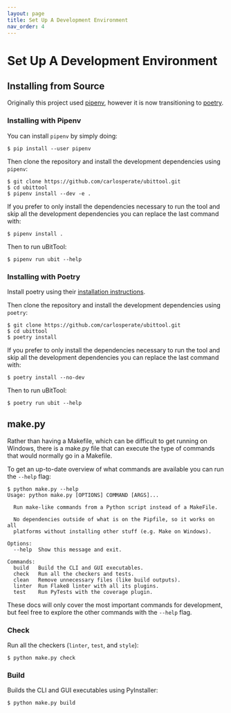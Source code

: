 ```yaml
---
layout: page
title: Set Up A Development Environment
nav_order: 4
---
```


# Set Up A Development Environment

## Installing from Source

Originally this project used [pipenv](https://docs.pipenv.org/), however it is
now transitioning to [poetry](https://poetry.eustace.io/).

### Installing with Pipenv

You can install `pipenv` by simply doing:

```
$ pip install --user pipenv
```

Then clone the repository and install the development dependencies using
`pipenv`:

```
$ git clone https://github.com/carlosperate/ubittool.git
$ cd ubittool
$ pipenv install --dev -e .
```

If you prefer to only install the dependencies necessary to run the tool and
skip all the development dependencies you can replace the last command with:

```
$ pipenv install .
```

Then to run uBitTool:

```
$ pipenv run ubit --help
```

### Installing with Poetry

Install poetry using their
[installation instructions](https://poetry.eustace.io/docs/#installation).

Then clone the repository and install the development dependencies using
`poetry`:

```
$ git clone https://github.com/carlosperate/ubittool.git
$ cd ubittool
$ poetry install
```

If you prefer to only install the dependencies necessary to run the tool and
skip all the development dependencies you can replace the last command with:

```
$ poetry install --no-dev
```

Then to run uBitTool:

```
$ poetry run ubit --help
```

## make.py

Rather than having a Makefile, which can be difficult to get running on
Windows, there is a make.py file that can execute the type of commands that
would normally go in a Makefile.

To get an up-to-date overview of what commands are available you can run the
`--help` flag:

```
$ python make.py --help
Usage: python make.py [OPTIONS] COMMAND [ARGS]...

  Run make-like commands from a Python script instead of a MakeFile.

  No dependencies outside of what is on the Pipfile, so it works on all
  platforms without installing other stuff (e.g. Make on Windows).

Options:
  --help  Show this message and exit.

Commands:
  build   Build the CLI and GUI executables.
  check   Run all the checkers and tests.
  clean   Remove unnecessary files (like build outputs).
  linter  Run Flake8 linter with all its plugins.
  test    Run PyTests with the coverage plugin.
```

These docs will only cover the most important commands for development, but
feel free to explore the other commands with the `--help` flag.

### Check

Run all the checkers (`linter`, `test`, and `style`):

```
$ python make.py check
```

### Build

Builds the CLI and GUI executables using PyInstaller:

```
$ python make.py build
```

